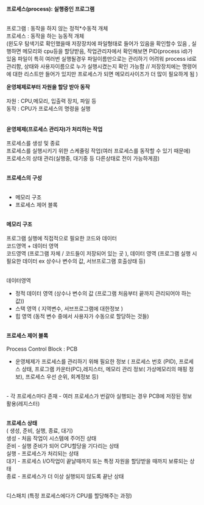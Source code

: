 <strong>프로세스(process): 실행중인 프로그램</strong><br/><br/>

프로그램 : 동작을 하지 않는 정적*수동적 개체<br/>
프로세스 : 동작을 하는 능동적 개체<br/>
(윈도우 탐색기로 확인했을때 저장장치에 파일형태로 들어가 있음을 확인할수 있음 , 실행하면 메모리와 cpu등을 할당받음, 작업관리자에서 확인해보면 PID(process id)가 있음 파일이 특히 여러번 실행될경우 파일이름만으로는 관리하기 어려워 process id로 관리함, 상태와 사용자이름으로 누가 실행시켰는지 확인 가능함 // 저장장치에는 명령어에 대한 리스트만 들어가 있지만 프로세스가 되면 메모리사이즈가 더 많이 필요하게 됨  )<br/>

<strong>운영체제로부터 자원을 할당 받아 동작</strong><br/><br/>
자원 : CPU,메모리, 입출력 장치, 파일 등<br/>
동작 : CPU가 프로세스의 명령을 실행<br/>
<br/><br/>
<strong>운영체제(프로세스 관리자)가 처리하는 작업</strong><br/><br/>
프로세스를 생성 및 종료<br/>
프로세스를 실행시키기 위한 스케줄링 작업(여러 프로세스를 동작할 수 있기 때문에)<br/>
프로세스의 상태 관리(실행중, 대기중 등 다른상태로 전이 가능하게끔) <br/><br/>

<strong>프로세스의 구성</strong><br/><br/>
- 메모리 구조
- 프로세스 제어 블록  <br/><br/>

<strong>메모리 구조</strong><br/><br/>
프로그램 실행에 직접적으로 필요한 코드와 데이터<br/>
코드영역 + 데이터 영역 <br/>
코드영역 (프로그램 자체 / 코드들이 저장되어 있는 곳 ), 데이터 영역 (프로그램 실행 시 필요한 데이터 ex 상수나 변수의 값, 서브프로그램 호출상태 등)<br/><br/>

데이터영역
- 정적 데이터 영역 (상수나 변수의 값 (프로그램 처음부터 끝까지 관리되어야 하는 값))
- 스택 영역 ( 지역변수, 서브프로그램에 대한정보 )
- 힙 영역 (동적 변수 중에서 사용자가 수동으로 할당하는 것들)<br/><br/>

<strong>프로세스 제어 블록</strong><br/><br/>
Process Control Block : PCB
- 운영체제가 프로세스를 관리하기 위해 필요한 정보 
( 프로세스 번호 (PID), 프로세스 상태, 프로그램 카운터(PC),레지스터, 메모리 관리 정보( 가상메모리의 매핑 정보), 프로세스 우선 순위, 회계정보 등)
<br>
- 각 프로세스마다 존재 
- 여러 프로세스가 번갈아 실행되는 경우 PCB에 저장된 정보 활용(레지스터)<br><br>


<strong>프로세스 상태</strong><br/>
( 생성, 준비, 실행, 종료, 대기)<br/>
생성 - 처음 작업이 시스템에 주어진 상태<br/>
준비 - 실행 준비가 되어 CPU할당을 기다리는 상태<br/>
실행 - 프로세스가 처리되는 상태<br/>
대기 - 프로세스 I/O작업이 끝날때까지 또는 특정 자원을 할당받을 때까지 보류되는 상태 <br/>
종료 - 프로세스가 더 이상 실행되지 않도록 끝난 상태 <br/><br/>

디스패치 (특정 프로세스에다가 CPU를 할당해주는 과정)




